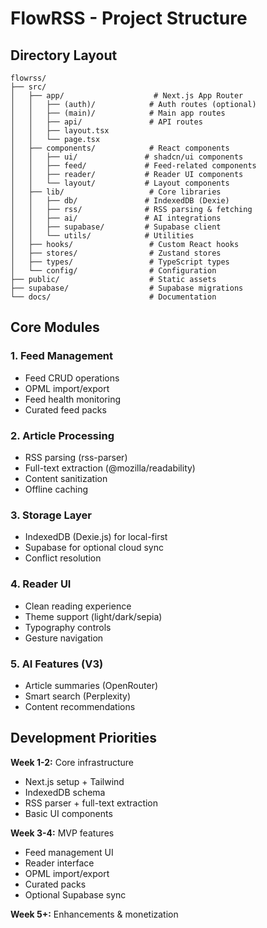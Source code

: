 # FlowRSS - Project Structure

## Directory Layout

```
flowrss/
├── src/
│   ├── app/                    # Next.js App Router
│   │   ├── (auth)/            # Auth routes (optional)
│   │   ├── (main)/            # Main app routes
│   │   ├── api/               # API routes
│   │   ├── layout.tsx
│   │   └── page.tsx
│   ├── components/            # React components
│   │   ├── ui/               # shadcn/ui components
│   │   ├── feed/             # Feed-related components
│   │   ├── reader/           # Reader UI components
│   │   └── layout/           # Layout components
│   ├── lib/                   # Core libraries
│   │   ├── db/               # IndexedDB (Dexie)
│   │   ├── rss/              # RSS parsing & fetching
│   │   ├── ai/               # AI integrations
│   │   ├── supabase/         # Supabase client
│   │   └── utils/            # Utilities
│   ├── hooks/                 # Custom React hooks
│   ├── stores/                # Zustand stores
│   ├── types/                 # TypeScript types
│   └── config/                # Configuration
├── public/                    # Static assets
├── supabase/                  # Supabase migrations
└── docs/                      # Documentation
```

## Core Modules

### 1. Feed Management
- Feed CRUD operations
- OPML import/export
- Feed health monitoring
- Curated feed packs

### 2. Article Processing
- RSS parsing (rss-parser)
- Full-text extraction (@mozilla/readability)
- Content sanitization
- Offline caching

### 3. Storage Layer
- IndexedDB (Dexie.js) for local-first
- Supabase for optional cloud sync
- Conflict resolution

### 4. Reader UI
- Clean reading experience
- Theme support (light/dark/sepia)
- Typography controls
- Gesture navigation

### 5. AI Features (V3)
- Article summaries (OpenRouter)
- Smart search (Perplexity)
- Content recommendations

## Development Priorities

**Week 1-2:** Core infrastructure
- Next.js setup + Tailwind
- IndexedDB schema
- RSS parser + full-text extraction
- Basic UI components

**Week 3-4:** MVP features
- Feed management UI
- Reader interface
- OPML import/export
- Curated packs
- Optional Supabase sync

**Week 5+:** Enhancements & monetization
